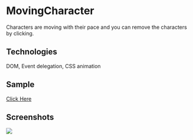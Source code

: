 # MovingCharacter
Characters are moving with their pace and you can remove the characters by clicking.

## Technologies
DOM, Event delegation, CSS animation

## Sample
<a href="https://songdoing.github.io/MovingCharacter/">Click Here</a>

## Screenshots
<img src="https://user-images.githubusercontent.com/48890162/87254707-6f2ffe00-c452-11ea-912f-7feba1771dbe.png">

